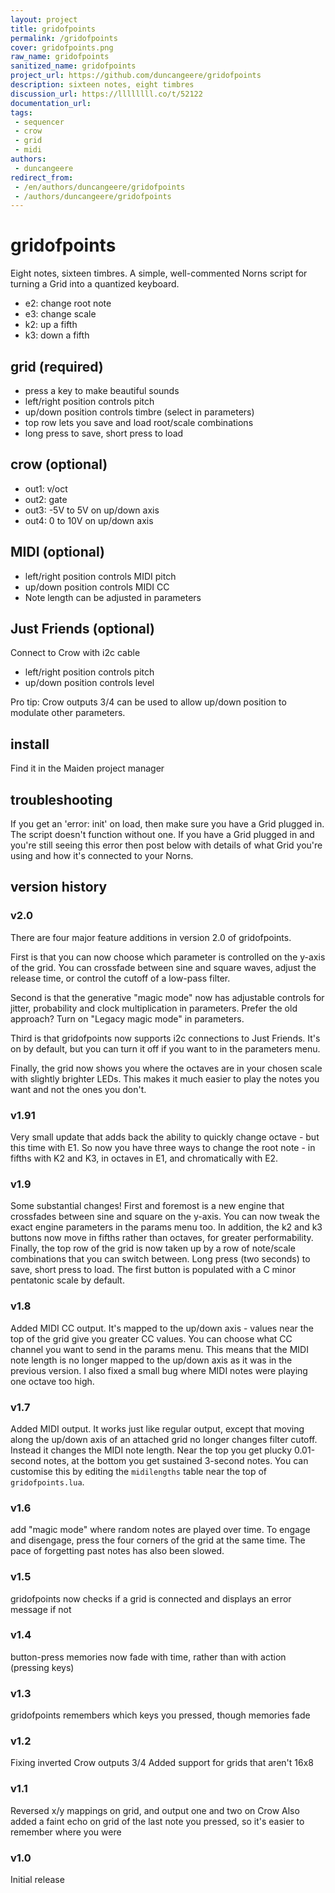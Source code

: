 ```yaml
---
layout: project
title: gridofpoints
permalink: /gridofpoints
cover: gridofpoints.png
raw_name: gridofpoints
sanitized_name: gridofpoints
project_url: https://github.com/duncangeere/gridofpoints
description: sixteen notes, eight timbres
discussion_url: https://llllllll.co/t/52122
documentation_url: 
tags:
 - sequencer
 - crow
 - grid
 - midi
authors:
 - duncangeere
redirect_from:
 - /en/authors/duncangeere/gridofpoints
 - /authors/duncangeere/gridofpoints
---
```

# gridofpoints

Eight notes, sixteen timbres. A simple, well-commented Norns script for turning a Grid into a quantized keyboard.

- e2: change root note
- e3: change scale
- k2: up a fifth
- k3: down a fifth

## grid (required)

- press a key to make beautiful sounds
- left/right position controls pitch
- up/down position controls timbre (select in parameters)
- top row lets you save and load root/scale combinations
- long press to save, short press to load

## crow (optional)

- out1: v/oct
- out2: gate
- out3: -5V to 5V on up/down axis
- out4: 0 to 10V on up/down axis

## MIDI (optional)

- left/right position controls MIDI pitch
- up/down position controls MIDI CC
- Note length can be adjusted in parameters

## Just Friends (optional)

Connect to Crow with i2c cable

- left/right position controls pitch
- up/down position controls level

Pro tip: Crow outputs 3/4 can be used to allow up/down position to modulate other parameters.

## install

Find it in the Maiden project manager

## troubleshooting

If you get an 'error: init' on load, then make sure you have a Grid plugged in. The script doesn't function without one. If you have a Grid plugged in and you're still seeing this error then post below with details of what Grid you're using and how it's connected to your Norns.

## version history

### v2.0

There are four major feature additions in version 2.0 of gridofpoints.

First is that you can now choose which parameter is controlled on the y-axis of the grid. You can crossfade between sine and square waves, adjust the release time, or control the cutoff of a low-pass filter.

Second is that the generative "magic mode" now has adjustable controls for jitter, probability and clock multiplication in parameters. Prefer the old approach? Turn on "Legacy magic mode" in parameters.

Third is that gridofpoints now supports i2c connections to Just Friends. It's on by default, but you can turn it off if you want to in the parameters menu.

Finally, the grid now shows you where the octaves are in your chosen scale with slightly brighter LEDs. This makes it much easier to play the notes you want and not the ones you don't.

### v1.91

Very small update that adds back the ability to quickly change octave - but this time with E1. So now you have three ways to change the root note - in fifths with K2 and K3, in octaves in E1, and chromatically with E2.

### v1.9

Some substantial changes! First and foremost is a new engine that crossfades between sine and square on the y-axis. You can now tweak the exact engine parameters in the params menu too. In addition, the k2 and k3 buttons now move in fifths rather than octaves, for greater performability. Finally, the top row of the grid is now taken up by a row of note/scale combinations that you can switch between. Long press (two seconds) to save, short press to load. The first button is populated with a C minor pentatonic scale by default.

### v1.8

Added MIDI CC output. It's mapped to the up/down axis - values near the top of the grid give you greater CC values. You can choose what CC channel you want to send in the params menu. This means that the MIDI note length is no longer mapped to the up/down axis as it was in the previous version. I also fixed a small bug where MIDI notes were playing one octave too high.

### v1.7

Added MIDI output. It works just like regular output, except that moving along the up/down axis of an attached grid no longer changes filter cutoff. Instead it changes the MIDI note length. Near the top you get plucky 0.01-second notes, at the bottom you get sustained 3-second notes. You can customise this by editing the `midilengths` table near the top of `gridofpoints.lua`.

### v1.6

add "magic mode" where random notes are played over time. To engage and disengage, press the four corners of the grid at the same time. The pace of forgetting past notes has also been slowed.

### v1.5

gridofpoints now checks if a grid is connected and displays an error message if not

### v1.4

button-press memories now fade with time, rather than with action (pressing keys)

### v1.3

gridofpoints remembers which keys you pressed, though memories fade

### v1.2

Fixing inverted Crow outputs 3/4
Added support for grids that aren't 16x8

### v1.1

Reversed x/y mappings on grid, and output one and two on Crow
Also added a faint echo on grid of the last note you pressed, so it's easier to remember where you were

### v1.0

Initial release
